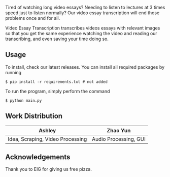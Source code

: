 Tired of watching long video essays? Needing to listen to lectures at 3 times speed just to listen normally? Our video essay transcription will end those problems once and for all.

Video Essay Transcription transcribes videos essays with relevant images so that you get the same experience watching the video and reading our transcribing, and even saving your time doing so.
## Usage
To install, check our latest releases.
You can install all required packages by running
```
$ pip install -r requirements.txt # not added
```
To run the program, simply perform the command
```
$ python main.py
```
## Work Distribution

| Ashley  | Zhao Yun  |
| --- | --- |
|   Idea, Scraping, Video Processing  |  Audio Processing, GUI   |

## Acknowledgements
Thank you to EIG for giving us free pizza.
